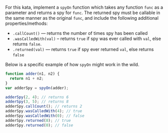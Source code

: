 For this kata, implement a `spyOn` function which takes any function `func` as a parameter and returns a spy for `func`. The returned spy must be callable in the same manner as the original `func`, and include the following additional properties/methods:

* `.callCount()` — returns the number of times spy has been called
* `.wasCalledWith(val)` – returns `true` if spy was ever called with `val`, else returns `false`.
* `.returned(val)` — returns `true` if spy ever returned `val`, else returns `false`

Below is a specific example of how `spyOn` might work in the wild.

```js
function adder(n1, n2) {
  return n1 + n2;
}
var adderSpy = spyOn(adder);

adderSpy(2, 4); // returns 6
adderSpy(3, 5); // returns 8
adderSpy.callCount(); // returns 2
adderSpy.wasCalledWith(4); // true
adderSpy.wasCalledWith(0); // false
adderSpy.returned(8); // true
adderSpy.returned(0); // false
```
